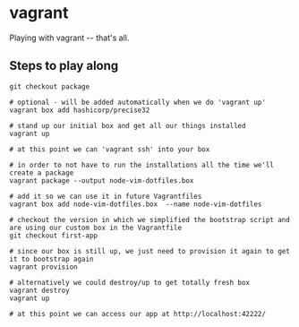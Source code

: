 # vagrant

Playing with vagrant -- that's all.


## Steps to play along
    
    git checkout package

    # optional - will be added automatically when we do 'vagrant up'
    vagrant box add hashicorp/precise32 

    # stand up our initial box and get all our things installed
    vagrant up

    # at this point we can 'vagrant ssh' into your box

    # in order to not have to run the installations all the time we'll create a package
    vagrant package --output node-vim-dotfiles.box

    # add it so we can use it in future Vagrantfiles
    vagrant box add node-vim-dotfiles.box  --name node-vim-dotfiles

    # checkout the version in which we simplified the bootstrap script and are using our custom box in the Vagrantfile
    git checkout first-app

    # since our box is still up, we just need to provision it again to get it to bootstrap again
    vagrant provision

    # alternatively we could destroy/up to get totally fresh box
    vagrant destroy
    vagrant up

    # at this point we can access our app at http://localhost:42222/
